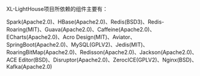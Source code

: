 XL-LightHouse项目所依赖的组件主要有：

Spark(Apache2.0)、HBase(Apache2.0)、Redis(BSD3)、Redis-Roaring(MIT)、Guava(Apache2.0)、Caffeine(Apache2.0)、ECharts(Apache2.0)、Acro Design(MIT)、Aviator、SpringBoot(Apache2.0)、MySQL(GPLV2)、Jedis(MIT)、
RoaringBitMap(Apache2.0)、Redisson(Apache2.0)、Jackson(Apache2.0)、ACE Editor(BSD)、Disruptor(Apache2.0)、ZerocICE(GPLV2)、Nginx(BSD)、Kafka(Apache2.0)